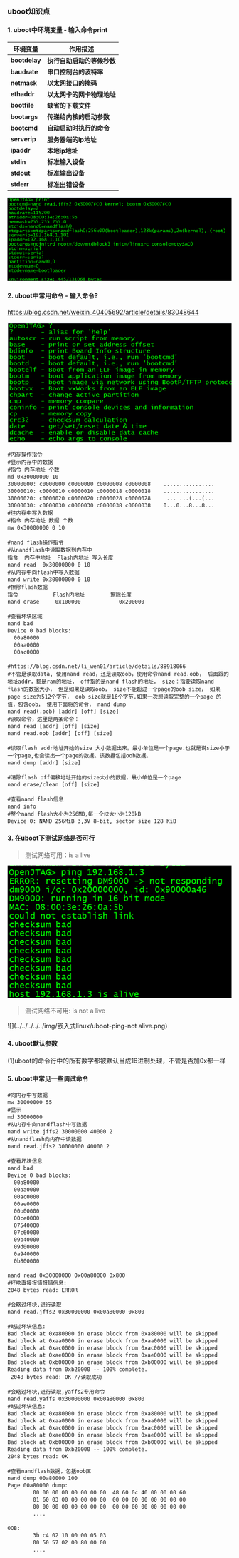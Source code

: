 ### uboot知识点

#### 1. uboot中环境变量 - 输入命令print

| **环境变量**  | **作用描述**                 |
| ------------- | ---------------------------- |
| **bootdelay** | **执行自动启动的等候秒数**   |
| **baudrate**  | **串口控制台的波特率**       |
| **netmask**   | **以太网接口的掩码**         |
| **ethaddr**   | **以太网卡的网卡物理地址**   |
| **bootfile**  | **缺省的下载文件**           |
| **bootargs**  | **传递给内核的启动参数**     |
| **bootcmd**   | **自动启动时执行的命令**     |
| **serverip**  | **服务器端的****ip****地址** |
| **ipaddr**    | **本地****ip****地址**       |
| **stdin**     | **标准输入设备**             |
| **stdout**    | **标准输出设备**             |
| **stderr**    | **标准出错设备**             |

![](../../../../../img/嵌入式linux/uboot-env.png)

#### 2. uboot中常用命令 - 输入命令?

https://blog.csdn.net/weixin_40405692/article/details/83048644

![](../../../../../img/嵌入式linux/uboot-cmd.png)

```shell
#内存操作指令
#显示内存中的数据
#指令 内存地址 个数
md 0x30000000 10
30000000: c0000000 c0000000 c0000008 c0000008    ................
30000010: c0000010 c0000010 c0000018 c0000018    ................
30000020: c0000020 c0000020 c0000028 c0000028     ... ...(...(...
30000030: c0000030 c0000030 c0000038 c0000038    0...0...8...8...
#往内存中写入数据
#指令 内存地址 数据 个数
mw 0x30000000 0 10

#nand flash操作指令
#从nandflash中读取数据到内存中
指令  内存中地址  Flash内地址 写入长度
nand read  0x30000000 0 10
#从内存中向flash中写入数据
nand write 0x30000000 0 10
#擦除flash数据
指令           Flash内地址        擦除长度
nand erase     0x100000            0x200000 

#查看坏块区域
nand bad
Device 0 bad blocks:
  00a80000
  00aa0000
  00ac0000

#https://blog.csdn.net/li_wen01/article/details/88918066
#不管是读取data, 使用nand read，还是读取oob，使用命令nand read.oob， 后面跟的地址addr，都是ram的地址， off指的是nand flash的地址， size：指要读取nand flash的数据大小， 但是如果是读取oob， size不能超过一个page的oob size， 如果page size为512个字节， oob size就是16个字节.如果一次想读取完整的一个page 的值，包含oob， 使用下面将的命令， nand dump
nand read(.oob) [addr] [off] [size]
#读取命令，这里是两条命令：
nand read [addr] [off] [size]
nand read.oob [addr] [off] [size]

#读取flash addr地址开始的size 大小数据出来。最小单位是一个page.也就是说size小于一个page,也会读出一个page的数据。该数据包括oob数据。
nand dump [addr] [size]

#清除flash off偏移地址开始的size大小的数据，最小单位是一个page
nand erase/clean [off] [size]

#查看nand flash信息
nand info
#整个nand flash大小为256MB,每一个块大小为128kB
Device 0: NAND 256MiB 3,3V 8-bit, sector size 128 KiB
```

#### 3. 在uboot下测试网络是否可行

> 测试网络可用：is a live

![](../../../../../img/嵌入式linux/uboot-ping-alive.png)

> 测试网络不可用: is not a live

![](../../../../../img/嵌入式linux/uboot-ping-not alive.png)

#### 4. uboot默认参数

(1)uboot的命令行中的所有数字都被默认当成16进制处理，不管是否加0x都一样

#### 5. uboot中常见一些调试命令

```shell
#向内存中写数据
mw 30000000 55
#显示
md 30000000
#从内存中向nandflash中写数据
nand write.jffs2 30000000 40000 2
#从nandflash向内存中读数据
nand read.jffs2 30000000 40000 2

#查看坏块信息
nand bad
Device 0 bad blocks:
  00a80000
  00aa0000
  00ac0000
  00ae0000
  00b00000
  00ce0000
  07540000
  07c60000
  09b40000
  09d00000
  0a940000
  0b800000
  
nand read 0x30000000 0x00a80000 0x800 
#坏块直接报错报错信息:
2048 bytes read: ERROR

#会略过坏块,进行读取
nand read.jffs2 0x30000000 0x00a80000 0x800

#略过坏块信息:
Bad block at 0xa80000 in erase block from 0xa80000 will be skipped
Bad block at 0xaa0000 in erase block from 0xaa0000 will be skipped
Bad block at 0xac0000 in erase block from 0xac0000 will be skipped
Bad block at 0xae0000 in erase block from 0xae0000 will be skipped
Bad block at 0xb00000 in erase block from 0xb00000 will be skipped
Reading data from 0xb20000 -- 100% complete.
 2048 bytes read: OK //读取成功
 
#会略过坏块,进行读取,yaffs2专用命令
nand read.yaffs 0x30000000 0x00a80000 0x800
#略过坏块信息:
Bad block at 0xa80000 in erase block from 0xa80000 will be skipped
Bad block at 0xaa0000 in erase block from 0xaa0000 will be skipped
Bad block at 0xac0000 in erase block from 0xac0000 will be skipped
Bad block at 0xae0000 in erase block from 0xae0000 will be skipped
Bad block at 0xb00000 in erase block from 0xb00000 will be skipped
Reading data from 0xb20000 -- 100% complete.
2048 bytes read: OK

#查看nandflash数据，包括oob区
nand dump 00a80000 100
Page 00a80000 dump:
        00 00 00 00 00 00 00 00  48 60 0c 40 00 00 00 60
        01 60 03 00 00 00 00 00  00 00 00 00 00 00 00 00
        00 00 00 00 00 00 00 00  00 00 00 00 00 00 00 00
		....
		
OOB:    
        3b c4 02 10 00 00 05 03
        00 50 57 02 00 80 00 00
		....
```

